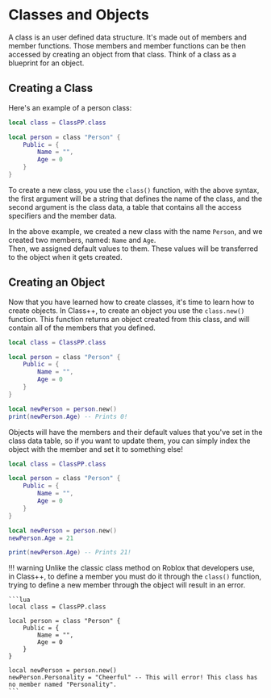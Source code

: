 # Classes and Objects

A class is an user defined data structure. It's made out of members and member functions. Those members and member functions can be then accessed by creating an object from that class. Think of a class as a blueprint for an object.

## Creating a Class

Here's an example of a person class:

```lua
local class = ClassPP.class

local person = class "Person" {
    Public = {
        Name = "",
        Age = 0
    }
}
```
To create a new class, you use the `class()` function, with the above syntax, the first argument will be a string that defines the name of the class, and the second argument is the class data, a table that contains all the access specifiers and the member data.

In the above example, we created a new class with the name `Person`, and we created two members, named: `Name` and `Age`. <br>
Then, we assigned default values to them. These values will be transferred to the object when it gets created.

## Creating an Object

Now that you have learned how to create classes, it's time to learn how to create objects.
In Class++, to create an object you use the `class.new()` function. This function returns an object created from this class, and will contain all of the members that you defined.

```lua
local class = ClassPP.class

local person = class "Person" {
    Public = {
        Name = "",
        Age = 0
    }
}

local newPerson = person.new()
print(newPerson.Age) -- Prints 0!
```

Objects will have the members and their default values that you've set in the class data table, so if you want to update them, you can simply index the object with the member and set it to something else!

```lua
local class = ClassPP.class

local person = class "Person" {
    Public = {
        Name = "",
        Age = 0
    }
}

local newPerson = person.new()
newPerson.Age = 21

print(newPerson.Age) -- Prints 21!
```

!!! warning
    Unlike the classic class method on Roblox that developers use, in Class++, to define a member you must do it through the `class()` function, trying to define a new member through the object will result in an error.

    ```lua
    local class = ClassPP.class

    local person = class "Person" {
        Public = {
            Name = "",
            Age = 0
        }
    }

    local newPerson = person.new()
    newPerson.Personality = "Cheerful" -- This will error! This class has no member named "Personality".
    ```


